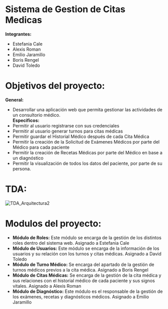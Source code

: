 # Sistema de Gestion de Citas Medicas  
**Integrantes:**  
  - Estefania Cale  
  - Alexis Roman  
  - Emilio Jaramillo  
  - Boris Rengel  
  - David Toledo

# Objetivos del proyecto: 
**General:**  
- Desarrollar una aplicación web que permita gestionar las actividades de un consultorio médico.  
**Especificos:**  
 - Permitir al usuario registrarse con sus credenciales  
 - Permitir al usuario generar turnos para citas médicas  
 - Permitir guardar el Historial Médico después de cada Cita Médica  
 - Permitir la creación de la Solicitud de Exámenes Médicos por parte del Médico para cada paciente  
 - Permitir la creación de Recetas Médicas por parte del Médico en base a un diagnóstico  
 - Permitir la visualización de todos los datos del paciente, por parte de su persona.  
  
# TDA:  
![TDA_Arquitectura2](https://github.com/user-attachments/assets/faf759ef-25c9-4e98-876f-4ff492dac86f)  
  
# Modulos del proyecto:
 - **Módulo de Roles:** Este módulo se encarga de la gestión de los distintos roles dentro del sistema web. Asignado a Estefania Cale  
 - **Módulo de Usuarios:** Este módulo se encarga de la información de los usuarios y su relación con los turnos y citas médicas. Asignado a David Toledo  
 - **Módulo de Turno Médico:** Se encarga del apartado de la gestión de turnos médicos previos a la cita médica. Asignado a Boris Rengel  
 - **Módulo de Citas Médicas:** Se encarga de la gestión de la cita médica y sus relaciones con el historial médico de cada paciente y sus signos vitales. Asignado a Alexis Roman  
 - **Módulo de Diagnóstico:** Este módulo es el responsable de la gestión de los exámenes, recetas y diagnósticos médicos. Asignado a Emilio Jaramillo
